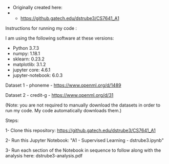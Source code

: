 * Originally created here:
* * https://github.gatech.edu/dstrube3/CS7641_A1

Instructions for running my code :

I am using the following software at these versions:
* Python 3.7.3
* numpy: 1.18.1
* sklearn: 0.23.2
* matplotlib: 3.1.2
* jupyter core: 4.6.1
* jupyter-notebook: 6.0.3

Dataset 1 - phoneme - https://www.openml.org/d/1489

Dataset 2 - credit-g - https://www.openml.org/d/31

(Note: you are not required to manually download the datasets in order to run my code. My code automatically downloads them.)

Steps:

1- Clone this repository:
https://github.gatech.edu/dstrube3/CS7641_A1

2- Run this Jupyter Notebook: "A1 - Supervised Learning - dstrube3.ipynb" 

3- Run each section of the Notebook in sequence to follow along with the analysis here:
dstrube3-analysis.pdf

